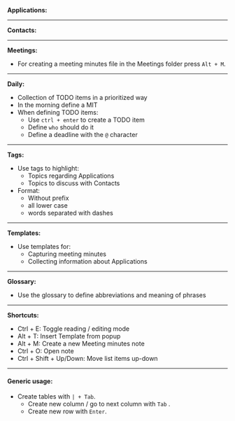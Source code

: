 

**Applications:**


---

**Contacts:**


---

**Meetings:**
- For creating a meeting minutes file in the Meetings folder press `Alt + M`.

---

**Daily:**
- Collection of TODO items in a prioritized way
- In the morning define a MIT
- When defining TODO items:
	- Use `ctrl + enter` to create a TODO item
	- Define `who` should do it
	- Define a deadline with the `@` character

---

**Tags:**
- Use tags to highlight:
	- Topics regarding Applications
	- Topics to discuss with Contacts
- Format:
	- Without prefix
	- all lower case
	- words separated with dashes

---

**Templates:**
- Use templates for:
	- Capturing meeting minutes
	- Collecting information about Applications

---

**Glossary:**
- Use the glossary to define abbreviations and meaning of phrases

---

**Shortcuts:**
- Ctrl + E: Toggle reading / editing mode
- Alt + T: Insert Template from popup
- Alt + M: Create a new Meeting minutes note
- Ctrl + O: Open note
- Ctrl + Shift + Up/Down: Move list items up-down

---

#### Generic usage:
- Create tables with `| + Tab`. 
	- Create new column / go to next column with `Tab` .
	- Create new row with `Enter`.